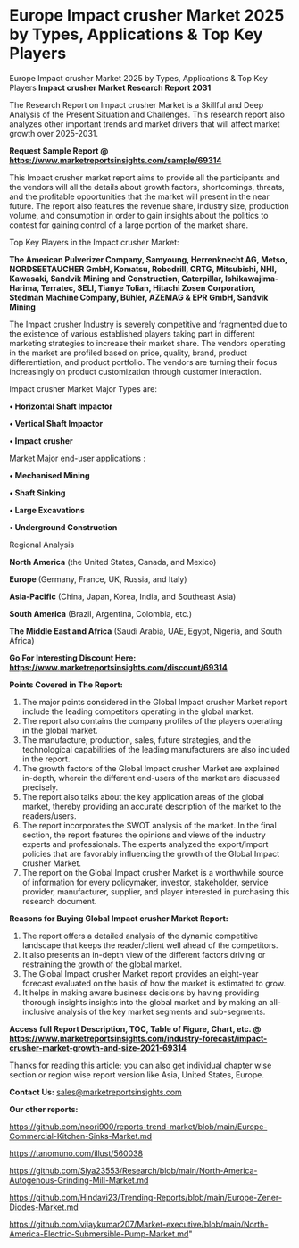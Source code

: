 # Europe Impact crusher Market 2025 by Types, Applications & Top Key Players
Europe Impact crusher Market 2025 by Types, Applications & Top Key Players
<strong>Impact crusher Market Research Report 2031</strong>

The Research Report on Impact crusher Market is a Skillful and Deep Analysis of the Present Situation and Challenges. This research report also analyzes other important trends and market drivers that will affect market growth over 2025-2031.

<strong>Request Sample Report @ <a href=https://www.marketreportsinsights.com/sample/69314>https://www.marketreportsinsights.com/sample/69314</a></strong>

This Impact crusher market report aims to provide all the participants and the vendors will all the details about growth factors, shortcomings, threats, and the profitable opportunities that the market will present in the near future. The report also features the revenue share, industry size, production volume, and consumption in order to gain insights about the politics to contest for gaining control of a large portion of the market share.

Top Key Players in the Impact crusher Market:

<strong>The American Pulverizer Company, Samyoung, Herrenknecht AG, Metso, NORDSEETAUCHER GmbH, Komatsu, Robodrill, CRTG, Mitsubishi, NHI, Kawasaki, Sandvik Mining and Construction, Caterpillar, Ishikawajima-Harima, Terratec, SELI, Tianye Tolian, Hitachi Zosen Corporation, Stedman Machine Company, Bühler, AZEMAG & EPR GmbH, Sandvik Mining</strong>

The Impact crusher Industry is severely competitive and fragmented due to the existence of various established players taking part in different marketing strategies to increase their market share. The vendors operating in the market are profiled based on price, quality, brand, product differentiation, and product portfolio. The vendors are turning their focus increasingly on product customization through customer interaction.

Impact crusher Market Major Types are:

<strong>• Horizontal Shaft Impactor

• Vertical Shaft Impactor

• Impact crusher</strong>

Market Major end-user applications :

<strong>• Mechanised Mining

• Shaft Sinking

• Large Excavations

• Underground Construction</strong>

Regional Analysis

</u><strong><b>North America</b></strong> (the United States, Canada, and Mexico)

<strong><b>Europe </b></strong>(Germany, France, UK, Russia, and Italy)

<strong><b>Asia-Pacific</b></strong> (China, Japan, Korea, India, and Southeast Asia)

<strong><b>South America</b></strong> (Brazil, Argentina, Colombia, etc.)

<strong><b>The Middle East and Africa</b></strong> (Saudi Arabia, UAE, Egypt, Nigeria, and South Africa)

<strong>Go For Interesting Discount Here: <a href=https://www.marketreportsinsights.com/discount/69314>https://www.marketreportsinsights.com/discount/69314</a></strong>

<strong>Points Covered in The Report:</strong>
<ol>
  <li>The major points considered in the Global Impact crusher Market report include the leading competitors operating in the global market.</li>
  <li>The report also contains the company profiles of the players operating in the global market.</li>
  <li>The manufacture, production, sales, future strategies, and the technological capabilities of the leading manufacturers are also included in the report.</li>
  <li>The growth factors of the Global Impact crusher Market are explained in-depth, wherein the different end-users of the market are discussed precisely.</li>
  <li>The report also talks about the key application areas of the global market, thereby providing an accurate description of the market to the readers/users.</li>
  <li>The report incorporates the SWOT analysis of the market. In the final section, the report features the opinions and views of the industry experts and professionals. The experts analyzed the export/import policies that are favorably influencing the growth of the Global Impact crusher Market.</li>
  <li>The report on the Global Impact crusher Market is a worthwhile source of information for every policymaker, investor, stakeholder, service provider, manufacturer, supplier, and player interested in purchasing this research document.</li>
</ol>
<strong>Reasons for Buying Global Impact crusher Market Report:</strong>

<ol>
  <li>The report offers a detailed analysis of the dynamic competitive landscape that keeps the reader/client well ahead of the competitors.</li>
  <li>It also presents an in-depth view of the different factors driving or restraining the growth of the global market.</li>
  <li>The Global Impact crusher Market report provides an eight-year forecast evaluated on the basis of how the market is estimated to grow.</li>
  <li>It helps in making aware business decisions by having providing thorough insights insights into the global market and by making an all-inclusive analysis of the key market segments and sub-segments.</li>
</ol>
<strong>Access full Report Description, TOC, Table of Figure, Chart, etc. @ <a href=https://www.marketreportsinsights.com/industry-forecast/impact-crusher-market-growth-and-size-2021-69314>https://www.marketreportsinsights.com/industry-forecast/impact-crusher-market-growth-and-size-2021-69314</a></strong>


Thanks for reading this article; you can also get individual chapter wise section or region wise report version like Asia, United States, Europe.

<strong>Contact Us:</strong>
sales@marketreportsinsights.com

<strong>Our other reports:</strong>

<a href=https://github.com/noori900/reports-trend-market/blob/main/Europe-Commercial-Kitchen-Sinks-Market.md>https://github.com/noori900/reports-trend-market/blob/main/Europe-Commercial-Kitchen-Sinks-Market.md</a>

<a href=https://tanomuno.com/illust/560038>https://tanomuno.com/illust/560038</a>

<a href=https://github.com/Siya23553/Research/blob/main/North-America-Autogenous-Grinding-Mill-Market.md>https://github.com/Siya23553/Research/blob/main/North-America-Autogenous-Grinding-Mill-Market.md</a>

<a href=https://github.com/Hindavi23/Trending-Reports/blob/main/Europe-Zener-Diodes-Market.md>https://github.com/Hindavi23/Trending-Reports/blob/main/Europe-Zener-Diodes-Market.md</a>

<a href=https://github.com/vijaykumar207/Market-executive/blob/main/North-America-Electric-Submersible-Pump-Market.md>https://github.com/vijaykumar207/Market-executive/blob/main/North-America-Electric-Submersible-Pump-Market.md</a>"
